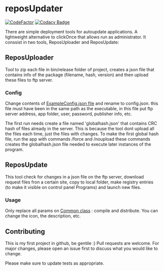 # reposUpdater

[![CodeFactor](https://www.codefactor.io/repository/github/jarmyo/reposupdater/badge)](https://www.codefactor.io/repository/github/jarmyo/reposupdater)
[![Codacy Badge](https://app.codacy.com/project/badge/Grade/c8465e3791e647dcafcd1fb39e9ce276)](https://www.codacy.com/gh/jarmyo/reposUpdater/dashboard?utm_source=github.com&amp;utm_medium=referral&amp;utm_content=jarmyo/reposUpdater&amp;utm_campaign=Badge_Grade)

There are simple deployment tools for autoupdate applications. A lightweight alternative to clickOnce that allows run as administrator.
It conssist in two tools, ReposUploader and ReposUpdate:

## ReposUploader
Tool to zip each file in bin/release folder of project, creates a json file that contains info of the package (filename, hash, version) and then upload these files to ftp server. 

### Config
Change contents of [ExampleConfig.json file](https://github.com/jarmyo/reposUpdater/blob/main/ReposUploader/ExampleConfig.json) and rename to config.json. this file must have been in the same path as the executable, in this file put ftp server address, app folder, user, password, publisher info, etc.

The first run needs create a file named 'globalhash.json' that contains CRC hash of files already in the server. This is because the tool dont upload all the files each time, just the files with changes.
To make the first global hash file, run the app with commands /force and /noupload these commands creates the globalhash.json file needed to execute later instances of the program.

## ReposUpdate
This tool check for changes in a json file on the ftp server, download request files fron a certain site, copy to local folder, make registry entries (to make it visible on control panel Programs) and launch new files.

### Usage
Only replace all params on [Common class](https://github.com/jarmyo/reposUpdater/blob/main/ReposUpdate/Common.cs) : compile and distribute. You can change the icon, the description, etc.

## Contributing
This is my first project in github, be gentile :)
Pull requests are welcome. For major changes, please open an issue first to discuss what you would like to change.

Please make sure to update tests as appropriate.
